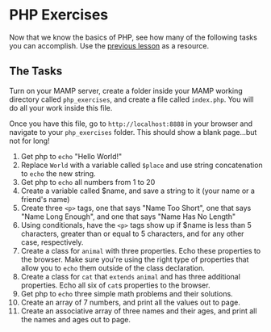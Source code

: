 # PHP Exercises

Now that we know the basics of PHP, see how many of the following tasks you can accomplish.  Use the [previous lesson](ttps://github.com/den-materials/php-intro) as a resource.

## The Tasks

Turn on your MAMP server, create a folder inside your MAMP working directory called `php_exercises`, and create a file called `index.php`.  You will do all your work inside this file.

Once you have this file, go to `http://localhost:8888` in your browser and navigate to your `php_exercises` folder.  This should show a blank page...but not for long!

1. Get php to `echo` "Hello World!"
1. Replace `World` with a variable called `$place` and use string concatenation to `echo` the new string.
1. Get php to `echo` all numbers from 1 to 20
1. Create a variable called $name, and save a string to it (your name or a friend's name)
1. Create three `<p>` tags, one that says "Name Too Short", one that says "Name Long Enough", and one that says "Name Has No Length"
1. Using conditionals, have the `<p>` tags show up if $name is less than 5 characters, greater than or equal to 5 characters, and for any other case, respectively.
1. Create a class for `animal` with three properties.  Echo these properties to the browser.  Make sure you're using the right type of properties that allow you to `echo` them outside of the class declaration.
1. Create a class for `cat` that `extends` `animal` and has three additional properties.  Echo all six of `cat`s properties to the browser.
1. Get php to `echo` three simple math problems and their solutions.
1. Create an array of 7 numbers, and print all the values out to page.
1. Create an associative array of three names and their ages, and print all the names and ages out to page.

